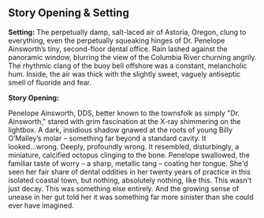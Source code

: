 ## Story Opening & Setting

**Setting:** The perpetually damp, salt-laced air of Astoria, Oregon, clung to everything, even the perpetually squeaking hinges of Dr. Penelope Ainsworth’s tiny, second-floor dental office. Rain lashed against the panoramic window, blurring the view of the Columbia River churning angrily. The rhythmic clang of the buoy bell offshore was a constant, melancholic hum. Inside, the air was thick with the slightly sweet, vaguely antiseptic smell of fluoride and fear.

**Story Opening:**

Penelope Ainsworth, DDS, better known to the townsfolk as simply "Dr. Ainsworth," stared with grim fascination at the X-ray shimmering on the lightbox. A dark, insidious shadow gnawed at the roots of young Billy O’Malley’s molar – something far beyond a standard cavity. It looked...wrong. Deeply, profoundly wrong. It resembled, disturbingly, a miniature, calcified octopus clinging to the bone. Penelope swallowed, the familiar taste of worry – a sharp, metallic tang – coating her tongue. She'd seen her fair share of dental oddities in her twenty years of practice in this isolated coastal town, but nothing, absolutely nothing, like this. This wasn't just decay. This was something else entirely. And the growing sense of unease in her gut told her it was something far more sinister than she could ever have imagined.
